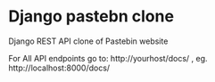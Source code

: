 # Django pastebn clone
Django REST API clone of Pastebin website

For All API endpoints
    go to: http://yourhost/docs/ , eg. http://localhost:8000/docs/
